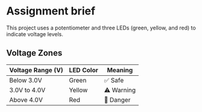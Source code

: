 # Assignment brief

This project uses a potentiometer and three LEDs (green, yellow, and red) to indicate voltage levels. 

## Voltage Zones

| Voltage Range (V) | LED Color | Meaning     |
|-------------------|-----------|-------------|
| Below 3.0V        | Green     | ✅ Safe      |
| 3.0V to 4.0V      | Yellow    | ⚠️ Warning   |
| Above 4.0V        | Red       | 🔴 Danger    |

